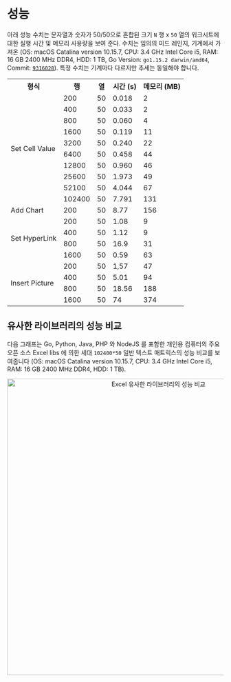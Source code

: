 # 성능

아래 성능 수치는 문자열과 숫자가 50/50으로 혼합된 크기 `N` 행 x `50` 열의 워크시트에 대한 실행 시간 및 메모리 사용량을 보여 준다. 수치는 임의의 미드 레인지, 기계에서 가져온 (OS: macOS Catalina version 10.15.7, CPU: 3.4 GHz Intel Core i5, RAM: 16 GB 2400 MHz DDR4, HDD: 1 TB, Go Version: `go1.15.2 darwin/amd64`, Commit: [`9316028`](https://github.com/360EntSecGroup-Skylar/excelize/tree/93160287bb7fa6479c73ee031b5ed771972a17a8)). 특정 수치는 기계마다 다르지만 추세는 동일해야 합니다.

<table>
    <tr>
        <th>형식</th>
        <th>행</th>
        <th>열</th>
        <th>시간 (s)</th>
        <th>메모리 (MB)</th>
    </tr>
    <tr>
        <td rowspan="10">Set Cell Value</td>
        <td>200</td>
        <td>50</td>
        <td>0.018</td>
        <td>2</td>
    </tr>
    <tr>
        <td>400</td>
        <td>50</td>
        <td>0.033</td>
        <td>2</td>
    </tr>
    <tr>
        <td>800</td>
        <td>50</td>
        <td>0.060</td>
        <td>4</td>
    </tr>
    <tr>
        <td>1600</td>
        <td>50</td>
        <td>0.119</td>
        <td>11</td>
    </tr>
    <tr>
        <td>3200</td>
        <td>50</td>
        <td>0.240</td>
        <td>22</td>
    </tr>
    <tr>
        <td>6400</td>
        <td>50</td>
        <td>0.458</td>
        <td>44</td>
    </tr>
    <tr>
        <td>12800</td>
        <td>50</td>
        <td>0.960</td>
        <td>46</td>
    </tr>
    <tr>
        <td>25600</td>
        <td>50</td>
        <td>1.973</td>
        <td>49</td>
    </tr>
    <tr>
        <td>52100</td>
        <td>50</td>
        <td>4.044</td>
        <td>67</td>
    </tr>
    <tr>
        <td>102400</td>
        <td>50</td>
        <td>7.791</td>
        <td>131</td>
    </tr>
    <tr>
        <td rowspan="1">Add Chart</td>
        <td>200</td>
        <td>50</td>
        <td>8.77</td>
        <td>156</td>
    </tr>
    <tr>
        <td rowspan="4">Set HyperLink</td>
        <td>200</td>
        <td>50</td>
        <td>1.08</td>
        <td>9</td>
    </tr>
    <tr>
        <td>400</td>
        <td>50</td>
        <td>1.12</td>
        <td>9</td>
    </tr>
    <tr>
        <td>800</td>
        <td>50</td>
        <td>16.9</td>
        <td>31</td>
    </tr>
    <tr>
        <td>1600</td>
        <td>50</td>
        <td>0.59</td>
        <td>63</td>
    </tr>
    <tr>
        <td rowspan="4">Insert Picture</td>
        <td>200</td>
        <td>50</td>
        <td>1,57</td>
        <td>47</td>
    </tr>
    <tr>
        <td>400</td>
        <td>50</td>
        <td>5.01</td>
        <td>94</td>
    </tr>
    <tr>
        <td>800</td>
        <td>50</td>
        <td>18.56</td>
        <td>188</td>
    </tr>
    <tr>
        <td>1600</td>
        <td>50</td>
        <td>74</td>
        <td>374</td>
    </tr>
</table>

## 유사한 라이브러리의 성능 비교

다음 그래프는 Go, Python, Java, PHP 와 NodeJS 를 포함한 개인용 컴퓨터의 주요 오픈 소스 Excel libs 에 의한 세대 `102400*50` 일반 텍스트 매트릭스의 성능 비교를 보여줍니다 (OS: macOS Catalina version 10.15.7, CPU: 3.4 GHz Intel Core i5, RAM: 16 GB 2400 MHz DDR4, HDD: 1 TB).

<p align="center"><img width="688" src="https://xuri.me/wp-content/uploads/2016/08/excelize-golang-library-for-reading-and-writing-xlsx-files-3.png" alt="Excel 유사한 라이브러리의 성능 비교"></p>
